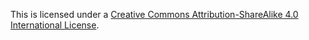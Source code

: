 This is licensed under a [Creative Commons Attribution-ShareAlike 4.0 International License](http://creativecommons.org/licenses/by-sa/4.0/).
